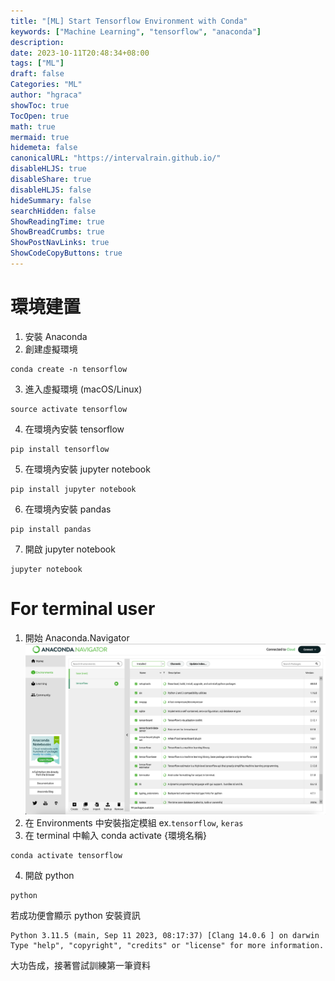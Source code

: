 ```yaml
---
title: "[ML] Start Tensorflow Environment with Conda"
keywords: ["Machine Learning", "tensorflow", "anaconda"]
description: 
date: 2023-10-11T20:48:34+08:00
tags: ["ML"]
draft: false
Categories: "ML"
author: "hgraca"
showToc: true
TocOpen: true
math: true
mermaid: true
hidemeta: false
canonicalURL: "https://intervalrain.github.io/"
disableHLJS: true
disableShare: true
disableHLJS: false
hideSummary: false
searchHidden: false
ShowReadingTime: true
ShowBreadCrumbs: true
ShowPostNavLinks: true
ShowCodeCopyButtons: true
---
```


# 環境建置
1. 安裝 Anaconda
2. 創建虛擬環境
```
conda create -n tensorflow
```
3. 進入虛擬環境 (macOS/Linux)
```
source activate tensorflow
```
4. 在環境內安裝 tensorflow
```
pip install tensorflow
```
5. 在環境內安裝 jupyter notebook
```
pip install jupyter notebook
```
6. 在環境內安裝 pandas
```
pip install pandas
```
7. 開啟 jupyter notebook
```
jupyter notebook
```

# For terminal user
1. 開始 Anaconda.Navigator
![conda](/posts/ML/images/conda.png)
2. 在 Environments 中安裝指定模組 ex.`tensorflow`, `keras`
3. 在 terminal 中輸入 conda activate {環境名稱}
```
conda activate tensorflow
```
4. 開啟 python 
```
python
```
若成功便會顯示 python 安裝資訊
```
Python 3.11.5 (main, Sep 11 2023, 08:17:37) [Clang 14.0.6 ] on darwin
Type "help", "copyright", "credits" or "license" for more information.
```
大功告成，接著嘗試訓練第一筆資料
